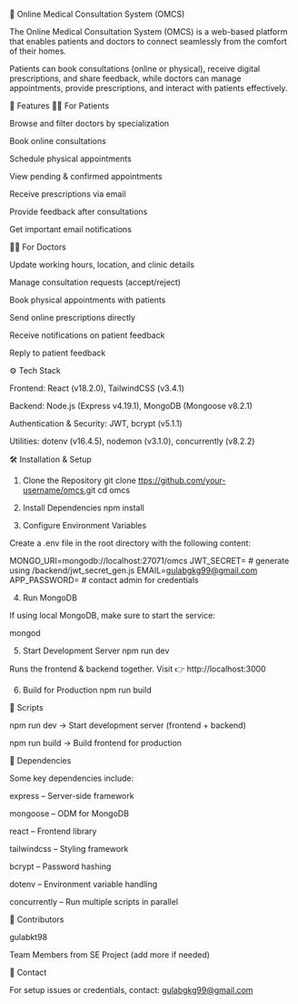 🏥 Online Medical Consultation System (OMCS)

The Online Medical Consultation System (OMCS) is a web-based platform that enables patients and doctors to connect seamlessly from the comfort of their homes.

Patients can book consultations (online or physical), receive digital prescriptions, and share feedback, while doctors can manage appointments, provide prescriptions, and interact with patients effectively.

🚀 Features
👩‍⚕️ For Patients

Browse and filter doctors by specialization

Book online consultations

Schedule physical appointments

View pending & confirmed appointments

Receive prescriptions via email

Provide feedback after consultations

Get important email notifications

🧑‍⚕️ For Doctors

Update working hours, location, and clinic details

Manage consultation requests (accept/reject)

Book physical appointments with patients

Send online prescriptions directly

Receive notifications on patient feedback

Reply to patient feedback

⚙️ Tech Stack

Frontend: React (v18.2.0), TailwindCSS (v3.4.1)

Backend: Node.js (Express v4.19.1), MongoDB (Mongoose v8.2.1)

Authentication & Security: JWT, bcrypt (v5.1.1)

Utilities: dotenv (v16.4.5), nodemon (v3.1.0), concurrently (v8.2.2)

🛠️ Installation & Setup
1. Clone the Repository
git clone [ttps://github.com/your-username/omcs.g](https://github.com/Gulabkt98/LifeCare-OMCS)it
cd omcs

2. Install Dependencies
npm install

3. Configure Environment Variables

Create a .env file in the root directory with the following content:

MONGO_URI=mongodb://localhost:27071/omcs
JWT_SECRET= # generate using /backend/jwt_secret_gen.js
EMAIL=gulabgkg99@gmail.com
APP_PASSWORD= # contact admin for credentials

4. Run MongoDB

If using local MongoDB, make sure to start the service:

mongod

5. Start Development Server
npm run dev


Runs the frontend & backend together.
Visit 👉 http://localhost:3000

6. Build for Production
npm run build

📂 Scripts

npm run dev → Start development server (frontend + backend)

npm run build → Build frontend for production

🔑 Dependencies

Some key dependencies include:

express – Server-side framework

mongoose – ODM for MongoDB

react – Frontend library

tailwindcss – Styling framework

bcrypt – Password hashing

dotenv – Environment variable handling

concurrently – Run multiple scripts in parallel

👥 Contributors

gulabkt98

Team Members from SE Project (add more if needed)

📧 Contact

For setup issues or credentials, contact: gulabgkg99@gmail.com
